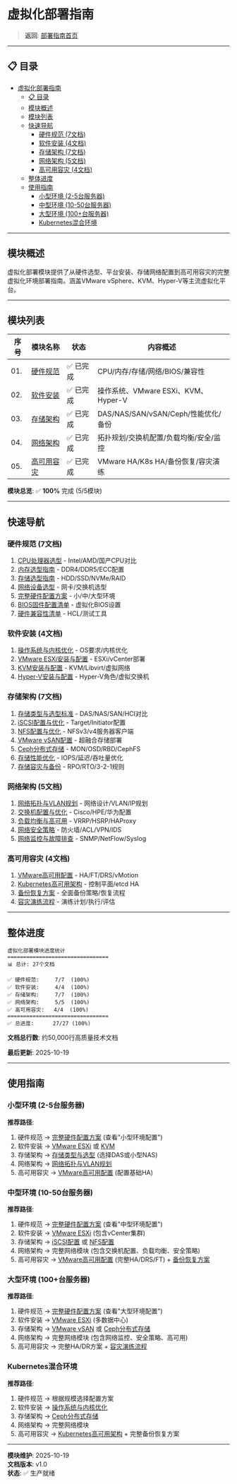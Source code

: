 # 虚拟化部署指南

> **返回**: [部署指南首页](../00_索引导航/README.md)

---

## 📋 目录

- [虚拟化部署指南](#虚拟化部署指南)
  - [📋 目录](#-目录)
  - [模块概述](#模块概述)
  - [模块列表](#模块列表)
  - [快速导航](#快速导航)
    - [硬件规范 (7文档)](#硬件规范-7文档)
    - [软件安装 (4文档)](#软件安装-4文档)
    - [存储架构 (7文档)](#存储架构-7文档)
    - [网络架构 (5文档)](#网络架构-5文档)
    - [高可用容灾 (4文档)](#高可用容灾-4文档)
  - [整体进度](#整体进度)
  - [使用指南](#使用指南)
    - [小型环境 (2-5台服务器)](#小型环境-2-5台服务器)
    - [中型环境 (10-50台服务器)](#中型环境-10-50台服务器)
    - [大型环境 (100+台服务器)](#大型环境-100台服务器)
    - [Kubernetes混合环境](#kubernetes混合环境)

---

## 模块概述

虚拟化部署模块提供了从硬件选型、平台安装、存储网络配置到高可用容灾的完整虚拟化环境部署指南。涵盖VMware vSphere、KVM、Hyper-V等主流虚拟化平台。

---

## 模块列表

| 序号 | 模块名称 | 状态 | 内容概述 |
|------|---------|------|---------|
| 01. | [硬件规范](01_硬件规范/README.md) | ✅ 已完成 | CPU/内存/存储/网络/BIOS/兼容性 |
| 02. | [软件安装](02_软件安装/README.md) | ✅ 已完成 | 操作系统、VMware ESXi、KVM、Hyper-V |
| 03. | [存储架构](03_存储架构/README.md) | ✅ 已完成 | DAS/NAS/SAN/vSAN/Ceph/性能优化/备份 |
| 04. | [网络架构](04_网络架构/README.md) | ✅ 已完成 | 拓扑规划/交换机配置/负载均衡/安全/监控 |
| 05. | [高可用容灾](05_高可用容灾/README.md) | ✅ 已完成 | VMware HA/K8s HA/备份恢复/容灾演练 |

**模块总览**: ✅ **100%** 完成 (5/5模块)

---

## 快速导航

### 硬件规范 (7文档)

1. [CPU处理器选型](01_硬件规范/01_CPU处理器选型.md) - Intel/AMD/国产CPU对比
2. [内存选型指南](01_硬件规范/02_内存选型.md) - DDR4/DDR5/ECC配置
3. [存储选型指南](01_硬件规范/03_存储选型.md) - HDD/SSD/NVMe/RAID
4. [网络设备选型](01_硬件规范/04_网络设备选型.md) - 网卡/交换机选型
5. [完整硬件配置方案](01_硬件规范/05_完整硬件配置方案.md) - 小/中/大型环境
6. [BIOS固件配置清单](01_硬件规范/06_BIOS固件配置清单.md) - 虚拟化BIOS设置
7. [硬件兼容性清单](01_硬件规范/07_硬件兼容性清单.md) - HCL/测试工具

### 软件安装 (4文档)

1. [操作系统与内核优化](02_软件安装/01_操作系统与内核优化.md) - OS要求/内核优化
2. [VMware ESXi安装与配置](02_软件安装/02_VMware_ESXi安装与配置.md) - ESXi/vCenter部署
3. [KVM安装与配置](02_软件安装/03_KVM安装与配置.md) - KVM/Libvirt/虚拟网络
4. [Hyper-V安装与配置](02_软件安装/04_Hyper-V安装与配置.md) - Hyper-V角色/虚拟交换机

### 存储架构 (7文档)

1. [存储类型与选型标准](03_存储架构/01_存储类型与选型标准.md) - DAS/NAS/SAN/HCI对比
2. [iSCSI配置与优化](03_存储架构/02_iSCSI配置与优化.md) - Target/Initiator配置
3. [NFS配置与优化](03_存储架构/03_NFS配置与优化.md) - NFSv3/v4服务器客户端
4. [VMware vSAN配置](03_存储架构/04_VMware_vSAN配置.md) - 超融合存储部署
5. [Ceph分布式存储](03_存储架构/05_Ceph分布式存储.md) - MON/OSD/RBD/CephFS
6. [存储性能优化](03_存储架构/06_存储性能优化.md) - IOPS/延迟/吞吐量优化
7. [存储容灾与备份](03_存储架构/07_存储容灾与备份.md) - RPO/RTO/3-2-1规则

### 网络架构 (5文档)

1. [网络拓扑与VLAN规划](04_网络架构/01_网络拓扑与VLAN规划.md) - 网络设计/VLAN/IP规划
2. [交换机配置与优化](04_网络架构/02_交换机配置与优化.md) - Cisco/HPE/华为配置
3. [负载均衡与高可用](04_网络架构/03_负载均衡与高可用.md) - VRRP/HSRP/HAProxy
4. [网络安全策略](04_网络架构/04_网络安全策略.md) - 防火墙/ACL/VPN/IDS
5. [网络监控与故障排查](04_网络架构/05_网络监控与故障排查.md) - SNMP/NetFlow/Syslog

### 高可用容灾 (4文档)

1. [VMware高可用配置](05_高可用容灾/01_VMware高可用配置.md) - HA/FT/DRS/vMotion
2. [Kubernetes高可用架构](05_高可用容灾/02_Kubernetes高可用架构.md) - 控制平面/etcd HA
3. [备份恢复方案](05_高可用容灾/03_备份恢复方案.md) - 全面备份策略/恢复流程
4. [容灾演练流程](05_高可用容灾/04_容灾演练流程.md) - 演练计划/执行/评估

---

## 整体进度

```text
虚拟化部署模块进度统计
================================
📊 总计: 27个文档

✅ 硬件规范:     7/7  (100%)
✅ 软件安装:     4/4  (100%)
✅ 存储架构:     7/7  (100%)
✅ 网络架构:     5/5  (100%)
✅ 高可用容灾:   4/4  (100%)
================================
✅ 总进度:      27/27 (100%)
```

**文档总行数**: 约50,000行高质量技术文档

**最后更新**: 2025-10-19

---

## 使用指南

### 小型环境 (2-5台服务器)

**推荐路径**:

1. 硬件规范 → [完整硬件配置方案](01_硬件规范/05_完整硬件配置方案.md) (查看"小型环境配置")
2. 软件安装 → [VMware ESXi](02_软件安装/02_VMware_ESXi安装与配置.md) 或 [KVM](02_软件安装/03_KVM安装与配置.md)
3. 存储架构 → [存储类型与选型](03_存储架构/01_存储类型与选型标准.md) (选择DAS或小型NAS)
4. 网络架构 → [网络拓扑与VLAN规划](04_网络架构/01_网络拓扑与VLAN规划.md)
5. 高可用容灾 → [VMware高可用配置](05_高可用容灾/01_VMware高可用配置.md) (配置基础HA)

### 中型环境 (10-50台服务器)

**推荐路径**:

1. 硬件规范 → [完整硬件配置方案](01_硬件规范/05_完整硬件配置方案.md) (查看"中型环境配置")
2. 软件安装 → [VMware ESXi](02_软件安装/02_VMware_ESXi安装与配置.md) (包含vCenter集群)
3. 存储架构 → [iSCSI配置](03_存储架构/02_iSCSI配置与优化.md) 或 [NFS配置](03_存储架构/03_NFS配置与优化.md)
4. 网络架构 → 完整网络模块 (包含交换机配置、负载均衡、安全策略)
5. 高可用容灾 → [VMware高可用配置](05_高可用容灾/01_VMware高可用配置.md) (完整HA/DRS/FT) + [备份恢复方案](05_高可用容灾/03_备份恢复方案.md)

### 大型环境 (100+台服务器)

**推荐路径**:

1. 硬件规范 → [完整硬件配置方案](01_硬件规范/05_完整硬件配置方案.md) (查看"大型环境配置")
2. 软件安装 → [VMware ESXi](02_软件安装/02_VMware_ESXi安装与配置.md) (多数据中心)
3. 存储架构 → [VMware vSAN](03_存储架构/04_VMware_vSAN配置.md) 或 [Ceph分布式存储](03_存储架构/05_Ceph分布式存储.md)
4. 网络架构 → 完整网络模块 (包含网络监控、安全策略、高可用)
5. 高可用容灾 → 完整HA/DR方案 + [容灾演练流程](05_高可用容灾/04_容灾演练流程.md)

### Kubernetes混合环境

**推荐路径**:

1. 硬件规范 → 根据规模选择配置方案
2. 软件安装 → [操作系统与内核优化](02_软件安装/01_操作系统与内核优化.md)
3. 存储架构 → [Ceph分布式存储](03_存储架构/05_Ceph分布式存储.md)
4. 网络架构 → 完整网络模块
5. 高可用容灾 → [Kubernetes高可用架构](05_高可用容灾/02_Kubernetes高可用架构.md) + 完整备份恢复方案

---

**模块维护**: 2025-10-19  
**文档版本**: v1.0  
**状态**: ✅ 生产就绪
